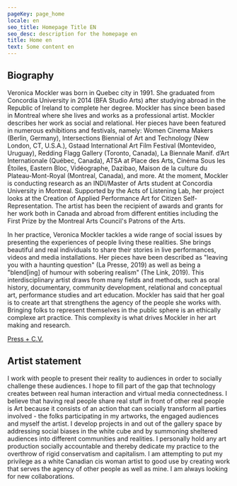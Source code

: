 ```yaml
---
pageKey: page_home
locale: en
seo_title: Homepage Title EN
seo_desc: description for the homepage en
title: Home en
text: Some content en
---
```

## **Biography**

Veronica Mockler was born in Quebec city in 1991. She graduated from Concordia University in 2014 (BFA Studio Arts) after studying abroad in the Republic of Ireland to complete her degree. Mockler has since been based in Montreal where she lives and works as a professional artist. Mockler describes her work as social and relational. Her pieces have been featured in numerous exhibitions and festivals, namely: Women Cinema Makers (Berlin, Germany), Intersections Biennial of Art and Technology (New London, CT, U.S.A.), Gstaad International Art Film Festival (Montevideo, Uruguay), Redding Flagg Gallery (Toronto, Canada), La Biennale Manif. d’Art Internationale (Québec, Canada), ATSA at Place des Arts, Cinéma Sous les Étoiles, Eastern Bloc, Vidéographe, Dazibao, Maison de la culture du Plateau-Mont-Royal (Montreal, Canada), and more. At the moment, Mockler is conducting research as an INDI/Master of Arts student at Concordia University in Montreal. Supported by the Acts of Listening Lab, her project looks at the Creation of Applied Performance Art for Citizen Self-Representation. The artist has been the recipient of awards and grants for her work both in Canada and abroad from different entities including the First Prize by the Montreal Arts Council's Patrons of the Arts.

In her practice, Veronica Mockler tackles a wide range of social issues by presenting the experiences of people living these realities. She brings beautiful and real individuals to share their stories in live performances, videos and media installations. Her pieces have been described as "leaving you with a haunting question" (La Presse, 2019) as well as being a "blend\[ing] of humour with sobering realism" (The Link, 2019). This interdisciplinary artist draws from many fields and methods, such as oral history, documentary, community development, relational and conceptual art, performance studies and art education. Mockler has said that her goal is to create art that strengthens the agency of the people she works with. Bringing folks to represent themselves in the public sphere is an ethically complexe art practice. This complexity is what drives Mockler in her art making and research. 

[Press + C.V.](https://drive.google.com/file/d/1B7uW-svg3rEUr88OrLvigSxdYO9wWTV_/view)

## **Artist statement**

I work with people to present their reality to audiences in order to socially challenge these audiences. I hope to fill part of the gap that technology creates between real human interaction and virtual media connectedness. I believe that having real people share real stuff in front of other real people is Art because it consists of an action that can socially transform all parties involved - the folks participating in my artworks, the engaged audiences and myself the artist. I develop projects in and out of the gallery space by addressing social biases in the white cube and by summoning sheltered audiences into different communities and realities. I personally hold any art production socially accountable and thereby dedicate my practice to the overthrow of rigid conservatism and capitalism. I am attempting to put my privilege as a white Canadian cis woman artist to good use by creating work that serves the agency of other people as well as mine. I am always looking for new collaborations.
